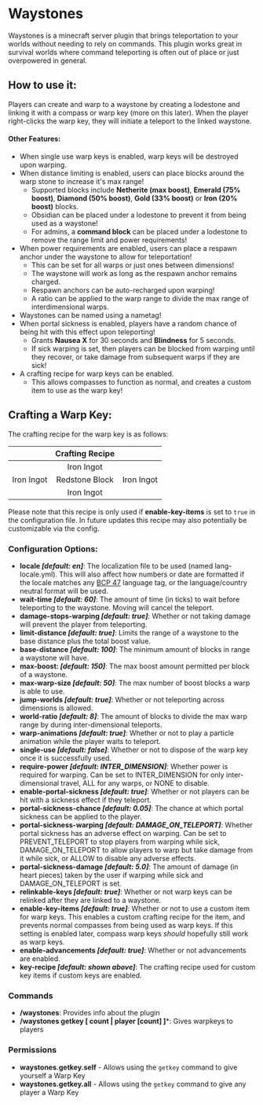 
# Waystones  
Waystones is a minecraft server plugin that brings teleportation to your worlds without needing to rely on commands. This plugin works great in survival worlds where command teleporting is often out of place or just overpowered in general.  
  
## How to use it:  
  
Players can create and warp to a waystone by creating a lodestone and linking it with a compass or warp key (more on this later). When the player right-clicks the warp key, they will initiate a teleport to the linked waystone.  
#### Other Features:
- When single use warp keys is enabled, warp keys will be destroyed upon warping.
- When distance limiting is enabled, users can place blocks around the warp stone to increase it's max range!
	- Supported blocks include **Netherite (max boost)**, **Emerald (75% boost)**, **Diamond (50% boost)**, **Gold (33% boost)** or **Iron (20% boost)** blocks.
	- Obsidian can be placed under a lodestone to prevent it from being used as a waystone!
	- For admins, a **command block** can be placed under a lodestone to remove the range limit and power requirements!
- When power requirements are enabled, users can place a respawn anchor under the waystone to allow for teleportation!
	- This can be set for all warps or just ones between dimensions!
	- The waystone will work as long as the respawn anchor remains charged.
	- Respawn anchors can be auto-recharged upon warping!
	- A ratio can be applied to the warp range to divide the max range of interdimensional warps.
- Waystones can be named using a nametag!
- When portal sickness is enabled, players have a random chance of being hit with this effect upon teleporting!
	- Grants **Nausea X** for 30 seconds and **Blindness** for 5 seconds.
	- If sick warping is set, then players can be blocked from warping until they recover, or take damage from subsequent warps if they are sick!
- A crafting recipe for warp keys can be enabled.
	- This allows compasses to function as normal, and creates a custom item to use as the warp key!

## Crafting a Warp Key:

The crafting recipe for the warp key is as follows:

|            | Crafting Recipe |            |
| :--------: | :-------------: | :--------: |
|            | Iron Ingot      |            |
| Iron Ingot | Redstone Block  | Iron Ingot |
|            | Iron Ingot      |            |

Please note that this recipe is only used if **enable-key-items** is set to `true` in the configuration file. In future updates this recipe may also potentially be customizable via the config.

### Configuration Options:  
  
- **locale *[default: en]***: The localization file to be used (named lang-locale.yml). This will also affect how numbers or date are formatted if the locale matches any [BCP 47](https://www.iana.org/assignments/language-subtag-registry/language-subtag-registry) language tag, or the language/country neutral format will be used.
- **wait-time *[default: 60]***: The amount of time (in ticks) to wait before teleporting to the waystone. Moving will cancel the teleport.
- **damage-stops-warping *[default: true]***: Whether or not taking damage will prevent the player from teleporting.
- **limit-distance *[default: true]***: Limits the range of a waystone to the base distance plus the total boost value.
- **base-distance *[default: 100]***: The minimum amount of blocks in range a waystone will have.
- **max-boost: *[default: 150]***: The max boost amount permitted per block of a waystone. 
- **max-warp-size *[default: 50]***: The max number of boost blocks a warp is able to use.
- **jump-worlds *[default: true]***: Whether or not teleporting across dimensions is allowed.
- **world-ratio *[default: 8]***: The amount of blocks to divide the max warp range by during inter-dimensional teleports. 
- **warp-animations *[default: true]***: Whether or not to play a particle animation while the player waits to teleport.
- **single-use *[default: false]***: Whether or not to dispose of the warp key once it is successfully used.
- **require-power *[default: INTER_DIMENSION]***: Whether power is required for warping. Can be set to INTER_DIMENSION for only inter-dimensional travel, ALL for any warps, or NONE to disable.
- **enable-portal-sickness *[default: true]***: Whether or not players can be hit with a sickness effect if they teleport.
- **portal-sickness-chance *[default: 0.05]***: The chance at which portal sickness can be applied to the player.
- **portal-sickness-warping *[default: DAMAGE_ON_TELEPORT]***: Whether portal sickness has an adverse effect on warping. Can be set to PREVENT_TELEPORT to stop players from warping while sick, DAMAGE_ON_TELEPORT to allow players to warp but take damage from it while sick, or ALLOW to disable any adverse effects.
- **portal-sickness-damage *[default: 5.0]***: The amount of damage (in heart pieces) taken by the user if warping while sick and DAMAGE_ON_TELEPORT is set.
- **relinkable-keys *[default: true]***: Whether or not warp keys can be relinked after they are linked to a waystone.
- **enable-key-items *[default: true]***: Whether or not to use a custom item for warp keys. This enables a custom crafting recipe for the item, and prevents normal compasses from being used as warp keys. If this setting is enabled later, compass warp keys *should* hopefully still work as warp keys.
- **enable-advancements *[default: true]***: Whether or not advancements are enabled.
- **key-recipe *[default: shown above]***: The crafting recipe used for custom key items if custom keys are enabled. 

### Commands
- **/waystones**: Provides info about the plugin
- **/waystones getkey [ count | player [count] ]***: Gives warpkeys to players

### Permissions
- **waystones.getkey.self** - Allows using the `getkey` command to give yourself a Warp Key
- **waystones.getkey.all** - Allows using the `getkey` command to give any player a Warp Key
